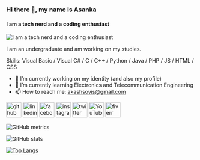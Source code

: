 ### Hi there 👋, my name is Asanka
#### I am a tech nerd and a coding enthusiast
![I am a tech nerd and a coding enthusiast](https://github.com/asankaSovis/asankaSovis/blob/main/cover.jpg)

I am an undergraduate and am working on my studies. 

Skills: Visual Basic / Visual C# / C / C++ / Python / Java / PHP / JS / HTML / CSS 

- 🔭 I’m currently working on my identity (and also my profile) 
- 🌱 I’m currently learning Electronics and Telecommunication Engineering 
- 📫 How to reach me: akashsovis@gmail.com 


[<img src='https://cdn.jsdelivr.net/npm/simple-icons@3.0.1/icons/github.svg' alt='github' height='40'>](https://github.com/asankaSovis)  [<img src='https://cdn.jsdelivr.net/npm/simple-icons@3.0.1/icons/linkedin.svg' alt='linkedin' height='40'>](https://www.linkedin.com/in/https://www.linkedin.com/in/asanka-sovis//)  [<img src='https://cdn.jsdelivr.net/npm/simple-icons@3.0.1/icons/facebook.svg' alt='facebook' height='40'>](https://www.facebook.com/https://www.facebook.com/artist.artist.98)  [<img src='https://cdn.jsdelivr.net/npm/simple-icons@3.0.1/icons/instagram.svg' alt='instagram' height='40'>](https://www.instagram.com/https://www.instagram.com/asankaakashsovis//)  [<img src='https://cdn.jsdelivr.net/npm/simple-icons@3.0.1/icons/twitter.svg' alt='twitter' height='40'>](https://twitter.com/https://twitter.com/AsankaSovis)  [<img src='https://cdn.jsdelivr.net/npm/simple-icons@3.0.1/icons/youtube.svg' alt='YouTube' height='40'>](https://www.youtube.com/channel/https://www.youtube.com/c/AKASHSOVIS)  [<img src='https://cdn.jsdelivr.net/npm/simple-icons@3.0.1/icons/fiverr.svg' alt='fiverr' height='40'>](https://www.fiverr.com/akashsovis)  

![GitHub metrics](https://metrics.lecoq.io/asankaSovis)  

![GitHub stats](https://github-readme-stats.vercel.app/api?username=asankaSovis&show_icons=true&count_private=true)

[![Top Langs](https://github-readme-stats.vercel.app/api/top-langs/?username=asankaSovis)](https://github.com/anuraghazra/github-readme-stats)

